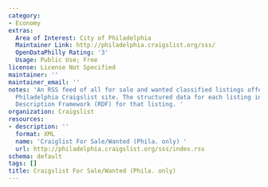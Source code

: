 ```yaml
---
category:
- Economy
extras:
  Area of Interest: City of Philadelphia
  Maintainer Link: http://philadelphia.craigslist.org/sss/
  OpenDataPhilly Rating: '3'
  Usage: Public Use; Free
license: License Not Specified
maintainer: ''
maintainer_email: ''
notes: 'An RSS feed of all for sale and wanted classified listings offered on the
  Philadelphia Craigslist site. The structured data for each listing includes a Resource
  Description Framework (RDF) for that listing. '
organization: Craigslist
resources:
- description: ''
  format: XML
  name: 'Craiglist For Sale/Wanted (Phila. only) '
  url: http://philadelphia.craigslist.org/sss/index.rss
schema: default
tags: []
title: Craigslist For Sale/Wanted (Phila. only)
---
```

